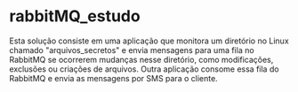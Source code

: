# rabbitMQ_estudo

Esta solução consiste em uma aplicação que monitora um diretório no Linux chamado "arquivos_secretos" e envia mensagens para uma fila no RabbitMQ se ocorrerem mudanças nesse diretório, como modificações, exclusões ou criações de arquivos. Outra aplicação consome essa fila do RabbitMQ e envia as mensagens por SMS para o cliente.

